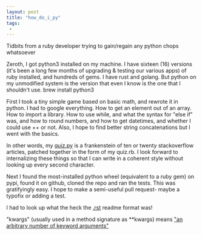 ```yaml
---
layout: post
title: "how_do_i_py"
tags:
 -
---
```


Tidbits from a ruby developer trying to gain/regain any python chops whatsoever

Zeroth, I got python3 installed on my machine. I have sixteen (16) versions (it's been a long few months of upgrading & testing our various apps) of ruby installed, and hundreds of gems. I have rust and golang. But python on my unmodified system is the version that even I know is the one that I shouldn't use. brew install python3

First I took a tiny simple game based on basic math, and rewrote it in python. I had to google everything. How to get an element out of an array. How to import a library. How to use while, and what the syntax for "else if" was, and how to round numbers, and how to get datetimes, and whether I could use ++ or not. Also, I hope to find better string concatenations but I went with the basics.

In other words, my [quiz.py](https://github.com/compwron/autoquiz/blob/master/quiz.py) is a frankenstein of ten or twenty stackoverflow articles, patched together in the form of my quiz.rb. I look forward to internalizing these things so that I can write in a coherent style without looking up every second character.

Next I found the most-installed python wheel (equivalent to a ruby gem) on pypi, found it on github, cloned the repo and ran the tests. This was gratifyingly easy. I hope to make a semi-useful pull request- maybe a typofix or adding a test.

I had to look up what the heck the [.rst](https://en.wikipedia.org/wiki/ReStructuredText) readme format was!

"kwargs" (usually used in a method signature as **kwargs) means ["an arbitrary number of keyword arguments"](https://docs.python.org/3/faq/programming.html#how-can-i-pass-optional-or-keyword-parameters-from-one-function-to-another)

